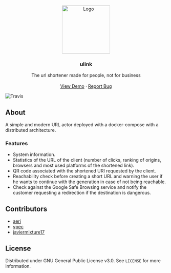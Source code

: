 
<!-- PROJECT LOGO -->
<br />
<p align="center">
  <a href="https://ulink.herokuapp.com/">
    <img src="https://i.imgur.com/uUNRu8K.png" alt="Logo" width="150" height="150">
  </a>

  <h3 align="center">ulink</h3>

  <p align="center">
    The url shortener made for people, not for business
    <br />
    <br />
    <a href="https://ulink.herokuapp.com/">View Demo</a>
    ·
    <a href="https://github.com/aeri/ulink/issues">Report Bug</a>
  </p>
</p>


![Travis](https://api.travis-ci.com/aeri/ulink.svg?branch=master)


<!-- ABOUT THE PROJECT -->
## About

A simple and modern URL actor deployed with a docker-compose with a distributed architecture.

<!-- GETTING STARTED -->
### Features

* System information. 
* Statistics of the URL of the client (number of clicks, ranking of origins, browsers and most used platforms of the shortened link).
* QR code associated with the shortened URI requested by the client.
* Reachability check before creating a short URL and warning the user if he wants to continue with the generation in case of not being reachable.
* Check against the Google Safe Browsing service and notify the customer requesting a redirection if the destination is dangerous.



<!-- CONTACT -->
## Contributors

* [aeri](github.com/aeri)
* [vpec](github.com/vpec)
* [javiermixture17](github.com/javiermixture17)



<!-- LICENSE -->
## License

Distributed under GNU General Public License v3.0. See `LICENSE` for more information.


